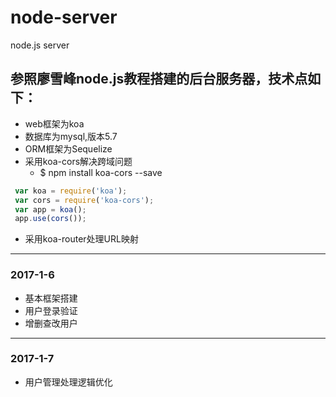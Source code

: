# node-server
node.js server

## 参照廖雪峰node.js教程搭建的后台服务器，技术点如下：

  * web框架为koa
  * 数据库为mysql,版本5.7
  * ORM框架为Sequelize
  * 采用koa-cors解决跨域问题
    * $ npm install koa-cors --save
 ```javascript
  var koa = require('koa');
  var cors = require('koa-cors');
  var app = koa();
  app.use(cors());
```
  * 采用koa-router处理URL映射
  
-------------------------------------------
### 2017-1-6
  * 基本框架搭建
  * 用户登录验证
  * 增删查改用户

--------------------------------------
### 2017-1-7
* 用户管理处理逻辑优化
